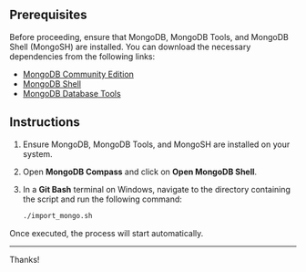 
## Prerequisites

Before proceeding, ensure that MongoDB, MongoDB Tools, and MongoDB Shell (MongoSH) are installed. You can download the necessary dependencies from the following links:

- [MongoDB Community Edition](https://www.mongodb.com/try/download/community)
- [MongoDB Shell](https://www.mongodb.com/try/download/shell)
- [MongoDB Database Tools](https://www.mongodb.com/try/download/database-tools)

## Instructions

1. Ensure MongoDB, MongoDB Tools, and MongoSH are installed on your system.
2. Open **MongoDB Compass** and click on **Open MongoDB Shell**.
3. In a **Git Bash** terminal on Windows, navigate to the directory containing the script and run the following command:

   ```bash
   ./import_mongo.sh
   ```

Once executed, the process will start automatically.

---

Thanks!
